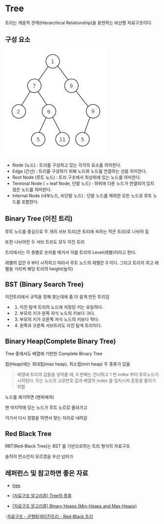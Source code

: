 # Tree

트리는 계층적 관계(Hierarchical Relationship)을 표현하는 비선형 자료구조이다.

## 구성 요소

![이진트리](/study/pic/Binary_tree_v2.svg.png)

- Node (노드) : 트리를 구성하고 있는 각각의 요소를 의미한다.
- Edge (간선) : 트리를 구성하기 위해 노드와 노드를 연결하는 선을 의미한다.
- Root Node (루트 노드) : 트리 구조에서 최상위에 있는 노드를 의미한다.
- Terminal Node ( = leaf Node, 단말 노드) : 하위에 다른 노드가 연결되어 있지 않은 노드를 의미한다.
- Internal Node (내부노드, 비단말 노드) : 단말 노드를 제외한 모든 노드로 루트 노드를 포함한다.

## Binary Tree (이진 트리)

루트 노드를 중심으로 두 개의 서브 트리(큰 트리에 속하는 작은 트리)로 나뉘어 짐

또한 나뉘어진 두 서브 트리도 모두 이진 트리

트리에서는 각 층별로 숫자를 매겨서 이를 트리의 Level(레벨)이라고 한다.

레벨의 값은 0 부터 시작하고 따라서 루트 노드의 레벨은 0 이다. 그리고 트리의 최고 레벨을 가리켜 해당 트리의 height(높이)

## BST (Binary Search Tree)

이진트리에서 규칙을 정해 찾는데에 좀 더 쉽게 만든 트리임

- 1. 이진 탐색 트리의 노드에 저장된 키는 유일하다.
- 2. 부모의 키가 왼쪽 자식 노드의 키보다 크다.
- 3. 부모의 키가 오른쪽 자식 노드의 키보다 작다.
- 4. 왼쪽과 오른쪽 서브트리도 이진 탐색 트리이다.

## Binary Heap(Complete Binary Tree)

Tree 중에서도 배열에 기반한 Complete Binary Tree

힙(Heap)에는 최대힙(max heap), 최소힙(min heap) 두 종류가 있음

> 배열에 트리의 값들을 넣어줄 때, 0 번째는 건너뛰고 1 번 index 부터 루트노드가 시작된다. 이는 노드의 고유번호 값과 배열의 index 를 일치시켜 혼동을 줄이기 위함

노드를 제거하면 (맨위에꺼)

맨 마지막에 있는 노드가 루트 노르로 올라가고

거기서 다시 정렬을 하면서 맞는 자리로 내려감

## Red Black Tree

RBT(Red-Black Tree)는 BST 를 기반으로하는 트리 형식의 자료구조

솔직히 먼소린지 모르겠음 우선 넘어가

## 레퍼런스 및 참고하면 좋은 자료

- [tree](https://github.com/JaeYeopHan/Interview_Question_for_Beginner/tree/master/DataStructure#tree)

- [[자료구조 알고리즘] Tree의 종류](https://www.youtube.com/watch?v=LnxEBW29DOw)

- [[자료구조 알고리즘] Binary Heaps (Min-Heaps and Max-Heaps)](https://www.youtube.com/watch?v=jfwjyJvbbBI)

-[자료구조 - 균형탐색이진트리 - Red-Black 트리](https://www.youtube.com/watch?v=SHdYv41iCmE)

